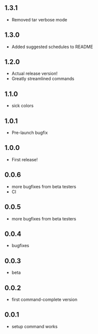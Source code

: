 ## 1.3.1

* Removed tar verbose mode

## 1.3.0

* Added suggested schedules to README

## 1.2.0

* Actual release version!
* Greatly streamlined commands

## 1.1.0 

* sick colors

## 1.0.1 

* Pre-launch bugfix

## 1.0.0

* First release!

## 0.0.6

* more bugfixes from beta testers
* CI

## 0.0.5

* more bugfixes from beta testers

## 0.0.4

* bugfixes

## 0.0.3

* beta

## 0.0.2

* first command-complete version

## 0.0.1

* setup command works